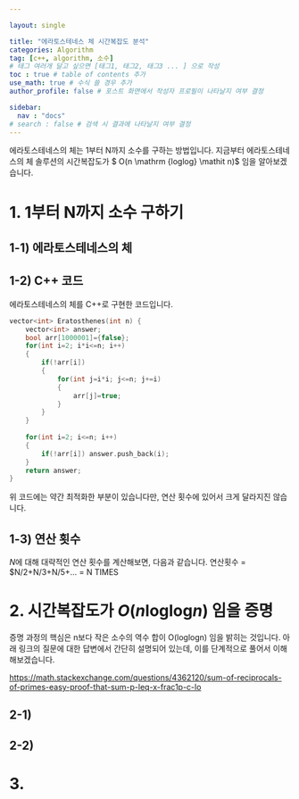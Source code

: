 ```yaml
---

layout: single

title: "에라토스테네스 체 시간복잡도 분석"
categories: Algorithm
tag: [c++, algorithm, 소수]
# 태그 여러개 달고 싶으면 [태그1, 태그2, 태그3 ... ] 으로 작성
toc : true # table of contents 추가
use_math: true # 수식 쓸 경우 추가
author_profile: false # 포스트 화면에서 작성자 프로필이 나타날지 여부 결정

sidebar:
  nav : "docs"
# search : false # 검색 시 결과에 나타날지 여부 결정
---
```


에라토스테네스의 체는 1부터 N까지 소수를 구하는 방법입니다.
지금부터 에라토스테네스의 체 솔루션의 시간복잡도가 $ O(n \mathrm {loglog} \mathit n)$ 임을 알아보겠습니다.

# 1. 1부터 N까지 소수 구하기

## 1-1) 에라토스테네스의 체

## 1-2) C++ 코드

 에라토스테네스의 체를 C++로 구현한 코드입니다.

```cpp
vector<int> Eratosthenes(int n) {
    vector<int> answer;
    bool arr[1000001]={false};
    for(int i=2; i*i<=n; i++)
    {
        if(!arr[i]) 
        {
            for(int j=i*i; j<=n; j+=i)
            {
                arr[j]=true;
            }
        }
    }
    
    for(int i=2; i<=n; i++)
    {
        if(!arr[i]) answer.push_back(i);
    }
    return answer;
}
```
 위 코드에는 약간 최적화한 부분이 있습니다만, 연산 횟수에 있어서 크게 달라지진 않습니다.

## 1-3) 연산 횟수

 $N$에 대해 대략적인 연산 횟수를 계산해보면, 다음과 같습니다. 
 연산횟수 = $N/2+N/3+N/5+... = N TIMES 

# 2. 시간복잡도가 $O(n \mathrm {loglog} \mathit n)$ 임을 증명
  
  증명 과정의 핵심은 n보다 작은 소수의 역수 합이 O(loglogn) 임을 밝히는 것입니다. 
  아래 링크의 질문에 대한 답변에서 간단히 설명되어 있는데, 이를 단계적으로 풀어서 이해해보겠습니다.
  
  https://math.stackexchange.com/questions/4362120/sum-of-reciprocals-of-primes-easy-proof-that-sum-p-leq-x-frac1p-c-lo
  
## 2-1) 
## 2-2)

# 3. 


